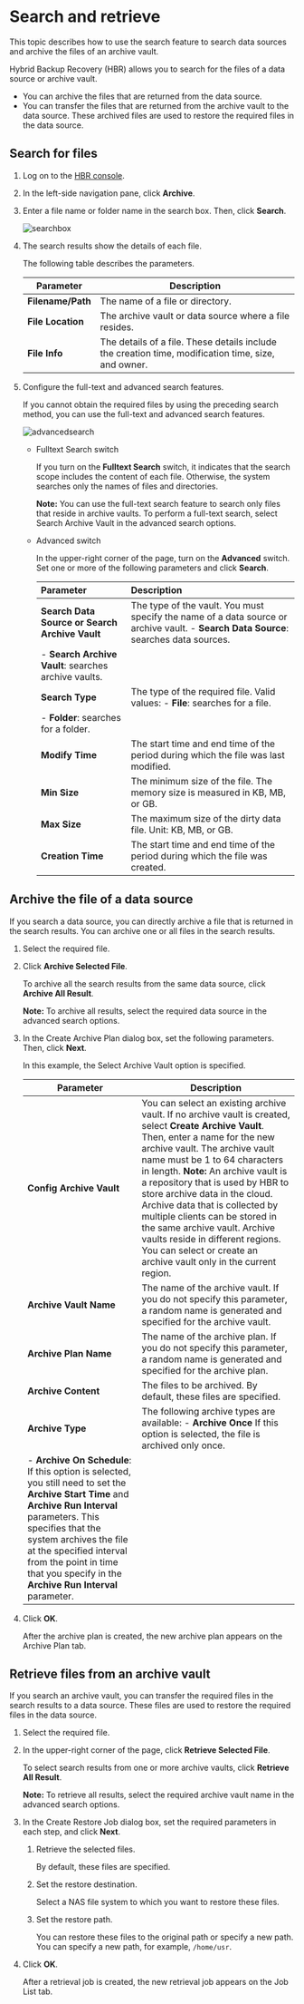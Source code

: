 # Search and retrieve

This topic describes how to use the search feature to search data sources and archive the files of an archive vault.

Hybrid Backup Recovery \(HBR\) allows you to search for the files of a data source or archive vault.

-   You can archive the files that are returned from the data source.
-   You can transfer the files that are returned from the archive vault to the data source. These archived files are used to restore the required files in the data source.

## Search for files

1.  Log on to the [HBR console](https://hbr.console.aliyun.com).

2.  In the left-side navigation pane, click **Archive**.

3.  Enter a file name or folder name in the search box. Then, click **Search**.

    ![searchbox](https://static-aliyun-doc.oss-accelerate.aliyuncs.com/assets/img/en-US/8515679161/p270187.png)

4.  The search results show the details of each file.

    The following table describes the parameters.

    |Parameter|Description|
    |---------|-----------|
    |**Filename/Path**|The name of a file or directory.|
    |**File Location**|The archive vault or data source where a file resides.|
    |**File Info**|The details of a file. These details include the creation time, modification time, size, and owner.|

5.  Configure the full-text and advanced search features.

    If you cannot obtain the required files by using the preceding search method, you can use the full-text and advanced search features.

    ![advancedsearch](https://static-aliyun-doc.oss-accelerate.aliyuncs.com/assets/img/en-US/8515679161/p270106.png)

    -   Fulltext Search switch

        If you turn on the **Fulltext Search** switch, it indicates that the search scope includes the content of each file. Otherwise, the system searches only the names of files and directories.

        **Note:** You can use the full-text search feature to search only files that reside in archive vaults. To perform a full-text search, select Search Archive Vault in the advanced search options.

    -   Advanced switch

        In the upper-right corner of the page, turn on the **Advanced** switch. Set one or more of the following parameters and click **Search**.

        |Parameter|Description|
        |:--------|:----------|
        |**Search Data Source or Search Archive Vault**|The type of the vault. You must specify the name of a data source or archive vault.         -   **Search Data Source**: searches data sources.
        -   **Search Archive Vault**: searches archive vaults. |
        |**Search Type**|The type of the required file. Valid values:         -   **File**: searches for a file.
        -   **Folder**: searches for a folder. |
        |**Modify Time**|The start time and end time of the period during which the file was last modified.|
        |**Min Size**|The minimum size of the file. The memory size is measured in KB, MB, or GB.|
        |**Max Size**|The maximum size of the dirty data file. Unit: KB, MB, or GB.|
        |**Creation Time**|The start time and end time of the period during which the file was created.|


## Archive the file of a data source

If you search a data source, you can directly archive a file that is returned in the search results. You can archive one or all files in the search results.

1.  Select the required file.

2.  Click **Archive Selected File**.

    To archive all the search results from the same data source, click **Archive All Result**.

    **Note:** To archive all results, select the required data source in the advanced search options.

3.  In the Create Archive Plan dialog box, set the following parameters. Then, click **Next**.

    In this example, the Select Archive Vault option is specified.

    |Parameter|Description|
    |---------|-----------|
    |**Config Archive Vault**|You can select an existing archive vault. If no archive vault is created, select **Create Archive Vault**. Then, enter a name for the new archive vault. The archive vault name must be 1 to 64 characters in length. **Note:** An archive vault is a repository that is used by HBR to store archive data in the cloud. Archive data that is collected by multiple clients can be stored in the same archive vault. Archive vaults reside in different regions. You can select or create an archive vault only in the current region. |
    |**Archive Vault Name**|The name of the archive vault. If you do not specify this parameter, a random name is generated and specified for the archive vault.|
    |**Archive Plan Name**|The name of the archive plan. If you do not specify this parameter, a random name is generated and specified for the archive plan.|
    |**Archive Content**|The files to be archived. By default, these files are specified.|
    |**Archive Type**|The following archive types are available:    -   **Archive Once** If this option is selected, the file is archived only once.
    -   **Archive On Schedule**: If this option is selected, you still need to set the **Archive Start Time** and **Archive Run Interval** parameters. This specifies that the system archives the file at the specified interval from the point in time that you specify in the **Archive Run Interval** parameter. |

4.  Click **OK**.

    After the archive plan is created, the new archive plan appears on the Archive Plan tab.


## Retrieve files from an archive vault

If you search an archive vault, you can transfer the required files in the search results to a data source. These files are used to restore the required files in the data source.

1.  Select the required file.

2.  In the upper-right corner of the page, click **Retrieve Selected File**.

    To select search results from one or more archive vaults, click **Retrieve All Result**.

    **Note:** To retrieve all results, select the required archive vault name in the advanced search options.

3.  In the Create Restore Job dialog box, set the required parameters in each step, and click **Next**.

    1.  Retrieve the selected files.

        By default, these files are specified.

    2.  Set the restore destination.

        Select a NAS file system to which you want to restore these files.

    3.  Set the restore path.

        You can restore these files to the original path or specify a new path. You can specify a new path, for example, `/home/usr`.

4.  Click **OK**.

    After a retrieval job is created, the new retrieval job appears on the Job List tab.


